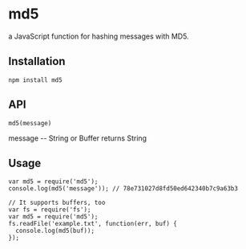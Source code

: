 # md5

a JavaScript function for hashing messages with MD5.

## Installation

```
npm install md5
```

## API

```
md5(message)
```
message -- String or Buffer
returns String

## Usage

```
var md5 = require('md5');
console.log(md5('message')); // 78e731027d8fd50ed642340b7c9a63b3

// It supports buffers, too
var fs = require('fs');
var md5 = require('md5');
fs.readFile('example.txt', function(err, buf) {
  console.log(md5(buf));
});
```